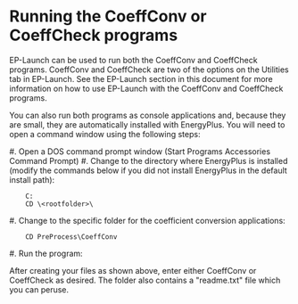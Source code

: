 # Running the CoeffConv or CoeffCheck programs

EP-Launch can be used to run both the CoeffConv and CoeffCheck programs.  CoeffConv and CoeffCheck are two of the options on the Utilities tab in EP-Launch.  See the EP-Launch section in this document for more information on how to use EP-Launch with the CoeffConv and CoeffCheck programs.

You can also run both programs as console applications and, because they are small, they are automatically installed with EnergyPlus. You will need to open a command window using the following steps:

#. Open a DOS command prompt window (Start  Programs  Accessories  Command Prompt)
#. Change to the directory where EnergyPlus is installed (modify the commands below if you did not install EnergyPlus in the default install path):

~~~~~~~~~~~~~~~~~~~~
    C:
    CD \<rootfolder>\
~~~~~~~~~~~~~~~~~~~~

#. Change to the specific folder for the coefficient conversion applications:

~~~~~~~~~~~~~~~~~~~~
    CD PreProcess\CoeffConv
~~~~~~~~~~~~~~~~~~~~

#. Run the program:

After creating your files as shown above, enter either CoeffConv or CoeffCheck as desired. The folder also contains a "readme.txt" file which you can peruse.
